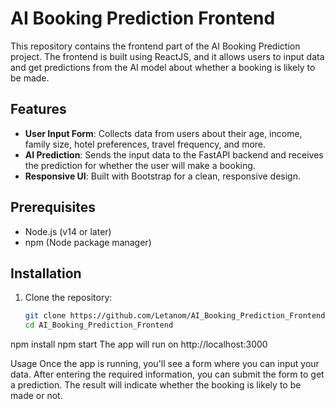 
# AI Booking Prediction Frontend

This repository contains the frontend part of the AI Booking Prediction project. The frontend is built using ReactJS, and it allows users to input data and get predictions from the AI model about whether a booking is likely to be made.

## Features

- **User Input Form**: Collects data from users about their age, income, family size, hotel preferences, travel frequency, and more.
- **AI Prediction**: Sends the input data to the FastAPI backend and receives the prediction for whether the user will make a booking.
- **Responsive UI**: Built with Bootstrap for a clean, responsive design.

## Prerequisites

- Node.js (v14 or later)
- npm (Node package manager)

## Installation

1. Clone the repository:
   ```bash
   git clone https://github.com/Letanom/AI_Booking_Prediction_Frontend.git
   cd AI_Booking_Prediction_Frontend

 npm install
npm start
The app will run on http://localhost:3000

Usage
Once the app is running, you'll see a form where you can input your data. After entering the required information, you can submit the form to get a prediction. The result will indicate whether the booking is likely to be made or not.
 
